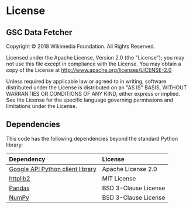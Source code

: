 # License

## GSC Data Fetcher 

Copyright © 2018 Wikimedia Foundation. All Rights Reserved.

Licensed under the Apache License, Version 2.0 (the "License"); you may not use this file except in compliance with the License. You may obtain a copy of the License at http://www.apache.org/licenses/LICENSE-2.0

Unless required by applicable law or agreed to in writing, software distributed under the License is distributed on an "AS IS" BASIS, WITHOUT WARRANTIES OR CONDITIONS OF ANY KIND, either express or implied. See the License for the specific language governing permissions and limitations under the License.

## Dependencies

This code has the following dependencies beyond the standard Python library:

| Dependency                                                                             | License              |
|:---------------------------------------------------------------------------------------|:---------------------|
| [Google API Python client library](https://github.com/google/google-api-python-client) | Apache License 2.0   |
| [httplib2](https://github.com/httplib2/httplib2)                                       | MIT License          |
| [Pandas](https://github.com/pandas-dev/pandas)                                         | BSD 3-Clause License |
| [NumPy](https://github.com/numpy/numpy)                                                | BSD 3-Clause License |
